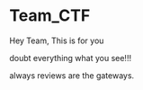 # Team_CTF
Hey Team, This is for you

doubt everything what you see!!!



<!-- https://stylesuxx.github.io/steganography/ 
https://www.online-toolz.com/tools/text-encryption-decryption.php-->



always reviews are the gateways.

